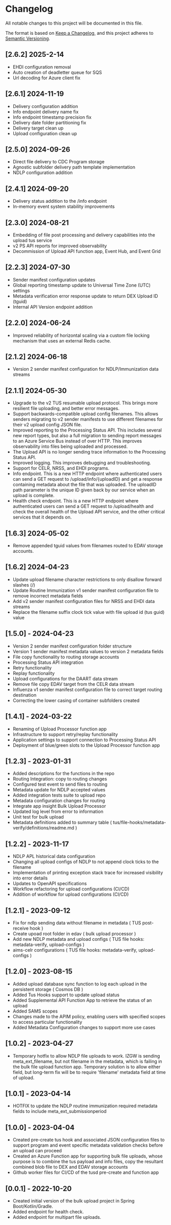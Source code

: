 # Changelog
All notable changes to this project will be documented in this file.

The format is based on [Keep a Changelog](https://keepachangelog.com/en/1.0.0/),
and this project adheres to [Semantic Versioning](https://semver.org/spec/v2.0.0.html).


## [2.6.2] 2025-2-14
- EHDI configuration removal
- Auto creation of deadletter queue for SQS
- Url decoding for Azure client fix

## [2.6.1] 2024-11-19
- Delivery configuration addition
- Info endpoint delivery name fix
- Info endpoint timestamp precision fix
- Delivery date folder partitioning fix
- Delivery target clean up
- Upload configuration clean up

## [2.5.0] 2024-09-26
- Direct file delivery to CDC Program storage
- Agnostic subfolder delivery path template implementation
- NDLP configuration addition

## [2.4.1] 2024-09-20
- Delivery status addition to the /info endpoint
- In-memory event system stability improvements

## [2.3.0] 2024-08-21
- Embedding of file post processing and delivery capabilities into the upload tus service
- v2 PS API reports for improved observability
- Decommission of Upload API function app, Event Hub, and Event Grid

## [2.2.3] 2024-07-30
- Sender manifest configuration updates
- Global reporting timestamp update to Universal Time Zone (UTC) settings
- Metadata verification error response update to return DEX Upload ID (tguid)
- Internal API Version endpoint addition

## [2.2.0] 2024-06-24
- Improved reliability of horizontal scaling via a custom file locking mechanism that uses an external Redis cache.

## [2.1.2] 2024-06-18
- Version 2 sender manifest configuration for NDLP/Immunization data streams

## [2.1.1] 2024-05-30
- Upgrade to the v2 TUS resumable upload protocol.  This brings more resilient file uploading, and better error messages.
- Support backwards-compatible upload config filenames.  This allows senders migrating to v2 sender manifests to use different filenames for their v2 upload config JSON file.
- Improved reporting to the Processing Status API.  This includes several new report types, but also a full migration to sending report messages to an Azure Service Bus instead of over HTTP.  This improves observability into files being uploaded and processed.
- The Upload API is no longer sending trace information to the Processing Status API.
- Improved logging.  This improves debugging and troubleshooting.
- Support for CELR, NRSS, and EHDI programs.
- Info endpoint.  This is a new HTTP endpoint where authenticated users can send a GET request to /upload/info/{uploadID} and get a response containing metadata about the file that was uploaded.  The uploadID path parameter is the unique ID given back by our service when an upload is complete.
- Health check endpoint.  This is a new HTTP endpoint where authenticated users can send a GET request to /upload/health and check the overall health of the Upload API service, and the other critical services that it depends on.

## [1.6.3] 2024-05-02
- Remove appended tguid values from filenames routed to EDAV storage accounts.

## [1.6.2] 2024-04-23
- Update upload filename character restrictions to only disallow forward slashes (/)
- Update Routine Immunization v1 sender manifest configuration file to remove incorrect metadata fields
- Add v2 sender manifest configuration files for NRSS and EHDI data streams
- Replace the filename suffix clock tick value with file upload id (tus guid) value

## [1.5.0] - 2024-04-23
- Version 2 sender manifest configuration folder structure
- Version 1 sender manifest metadata values to version 2 metadata fields
- File copy functionality to routing storage accounts
- Processing Status API integration
- Retry functionality
- Replay functionality
- Upload configurations for the DAART data stream
- Remove file copy EDAV target from the CELR data stream
- Influenza v1 sender manifest configuration file to correct target routing destination
- Correcting the lower casing of container subfolders created

## [1.4.1] - 2024-03-22
- Renaming of Upload Processor function app
- Infrastructure to support retry/replay functionality
- Application settings to support connection to Processing Status API
- Deployment of blue/green slots to the Upload Processor function app

## [1.2.3] - 2023-01-31
- Added descriptions for the functions in the repo
- Routing Integration: copy to routing changes
- Configured test event to send files to routing
- Metadata update for NDLP accepted values
- Added integration tests suite to upload repo
- Metadata configuration changes for routing
- Integrate app insight Bulk Upload Processor
- Updated log level from error to information
- Unit test for bulk upload
- Metadata definitions added to summary table  ( tus/file-hooks/metadata-verify/definitions/readme.md )

## [1.2.2] - 2023-11-17
- NDLP APL historical data configuration
- Changing all upload configs of NDLP to not append clock ticks to the filename
- Implementation of printing exception stack trace for increased visibility into error details
- Updates to OpenAPI specifications
- Workflow refactoring for upload configurations (CI/CD)
- Addition of workflow for upload configurations (CI/CD)

## [1.2.1] - 2023-09-12
- Fix for ndlp sending data without filename in metadata ( TUS post-receive hook )
- Create upoad root folder in edav ( bulk upload processor )
- Add new NDLP metadata and upload configs ( TUS file hooks: metadata-verify, upload-configs )
- aims-celr configurations ( TUS file hooks: metadata-verify, upload-configs )

## [1.2.0] - 2023-08-15
- Added upload database sync function to log each upload in the persistent storage ( Cosmos DB )
- Added Tus Hooks support to update upload status
- Added Supplemental API Function App to retrieve the status of an upload
- Added SAMS scopes 
- Changes made to the APIM policy, enabling users with specified scopes to access particular functionality
- Added Metadata Configuration changes to support more use cases

## [1.0.2] - 2023-04-27
-  Temporary hotfix to allow NDLP file uploads to work.  IZGW is sending meta_ext_filename, but not filename in the metadata, which is failing in the bulk file upload function app.  Temporary solution is to allow either field, but long-term fix will be to require 'filename' metadata field at time of upload.

## [1.0.1] - 2023-04-14
- HOTFIX to update the NDLP routine immunization required metadata fields to include meta_ext_submissionperiod

## [1.0.0] - 2023-04-04
- Created pre-create tus hook and associated JSON configuration files to support program and event specific metadata validation checks before an upload can proceed
- Created an Azure Function app for supporting bulk file uploads, whose purpose is to combine the tus payload and info files, copy the resultant combined blob file to DEX and EDAV storage accounts
- Github worker files for CI/CD of the tusd pre-create and function app
  
## [0.0.1] - 2022-10-20
- Created initial version of the bulk upload project in Spring Boot/Kotlin/Gradle.
- Added endpoint for health check.
- Added endpoint for multipart file uploads.
